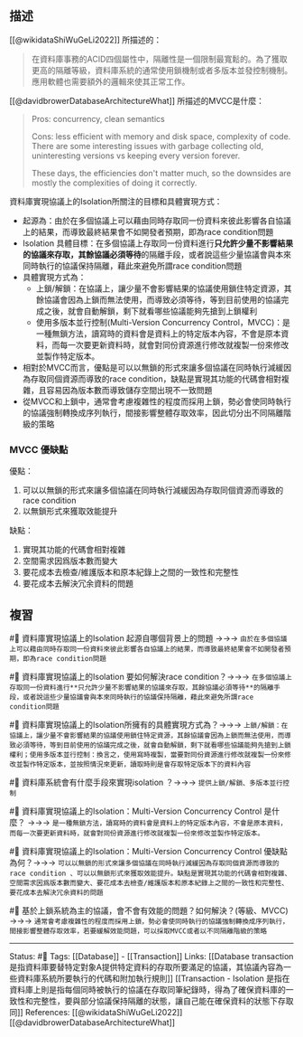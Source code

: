 
## 描述
[[@wikidataShiWuGeLi2022]] 所描述的：
> 在資料庫事務的ACID四個屬性中，隔離性是一個限制最寬鬆的。為了獲取更高的隔離等級，資料庫系統的通常使用鎖機制或者多版本並發控制機制。 應用軟體也需要額外的邏輯來使其正常工作。


[[@davidbrowerDatabaseArchitectureWhat]] 所描述的MVCC是什麼：
> Pros: concurrency, clean semantics
> 
> Cons: less efficient with memory and disk space, complexity of code. There are some interesting issues with garbage collecting old, uninteresting versions vs keeping every version forever.
> 
> These days, the efficiencies don't matter much, so the downsides are mostly the complexities of doing it correctly.

資料庫實現協議上的Isolation所關注的目標和具體實現方式：
- 起源為：由於在多個協議上可以藉由同時存取同一份資料來彼此影響各自協議上的結果，而導致最終結果會不如開發者預期，即為race condition問題
- Isolation 具體目標：在多個協議上存取同一份資料進行**只允許少量不影響結果的協議來存取，其餘協議必須等待**的隔離手段，或者說這些少量協議會與本來同時執行的協議保持隔離，藉此來避免所謂race condition問題
- 具體實現方式為：
	- 上鎖/解鎖：在協議上，讓少量不會影響結果的協議使用鎖住特定資源，其餘協議會因為上鎖而無法使用，而導致必須等待，等到目前使用的協議完成之後，就會自動解鎖，剩下就看哪些協議能夠先搶到上鎖權利
	- 使用多版本並行控制(Multi-Version Concurrency Control，MVCC)：是一種無鎖方法，讀寫時的資料會是資料上的特定版本內容，不會是原本資料，而每一次要更新資料時，就會對同份資源進行修改就複製一份來修改並製作特定版本。
- 相對於MVCC而言，優點是可以以無鎖的形式來讓多個協議在同時執行減緩因為存取同個資源而導致的race condition，缺點是實現其功能的代碼會相對複雜，且容易因為版本數而導致儲存空間出現不一致問題
- 從MVCC和上鎖中，通常會考慮複雜性的程度而採用上鎖，勢必會使同時執行的協議強制轉換成序列執行，間接影響整體存取效率，因此切分出不同隔離階級的策略


###  MVCC 優缺點

優點：
1. 可以以無鎖的形式來讓多個協議在同時執行減緩因為存取同個資源而導致的race condition 
2. 以無鎖形式來獲取效能提升

缺點：
1. 實現其功能的代碼會相對複雜
2. 空間需求因爲版本數而變大
3. 要花成本去檢查/維護版本和原本紀錄上之間的一致性和完整性
4. 要花成本去解決冗余資料的問題

## 複習
#🧠 資料庫實現協議上的Isolation 起源自哪個背景上的問題 ->->-> `由於在多個協議上可以藉由同時存取同一份資料來彼此影響各自協議上的結果，而導致最終結果會不如開發者預期，即為race condition問題`
<!--SR:!2022-11-23,80,248-->

#🧠 資料庫實現協議上的Isolation 要如何解決race condition？->->-> `在多個協議上存取同一份資料進行**只允許少量不影響結果的協議來存取，其餘協議必須等待**的隔離手段，或者說這些少量協議會與本來同時執行的協議保持隔離，藉此來避免所謂race condition問題`
<!--SR:!2022-10-08,30,246-->


#🧠 資料庫實現協議上的Isolation所擁有的具體實現方式為？->->-> `上鎖/解鎖：在協議上，讓少量不會影響結果的協議使用鎖住特定資源，其餘協議會因為上鎖而無法使用，而導致必須等待，等到目前使用的協議完成之後，就會自動解鎖，剩下就看哪些協議能夠先搶到上鎖權利；使用多版本並行控制：換言之，使用寫時複製，當要對同份資源進行修改就複製一份來修改並製作特定版本，並按照情況來更新，讀取時則是會存取特定版本下的資料內容`
<!--SR:!2022-11-27,82,248-->

#🧠 資料庫系統會有什麼手段來實現isolation ？->->-> `提供上鎖/解鎖、多版本並行控制`
<!--SR:!2023-01-02,104,248-->


#🧠 資料庫實現協議上的Isolation：Multi-Version Concurrency Control 是什麼？ ->->-> `是一種無鎖方法，讀寫時的資料會是資料上的特定版本內容，不會是原本資料，而每一次要更新資料時，就會對同份資源進行修改就複製一份來修改並製作特定版本。`
<!--SR:!2022-09-24,19,228-->


#🧠 資料庫實現協議上的Isolation：Multi-Version Concurrency Control 優缺點為何？->->->  `可以以無鎖的形式來讓多個協議在同時執行減緩因為存取同個資源而導致的race condition 、可以以無鎖形式來獲取效能提升。缺點是實現其功能的代碼會相對複雜、空間需求因爲版本數而變大、要花成本去檢查/維護版本和原本紀錄上之間的一致性和完整性、要花成本去解決冗余資料的問題`
<!--SR:!2022-09-30,37,228-->

#🧠 基於上鎖系統為主的協議，會不會有效能的問題？如何解決？(等級、MVCC) ->->-> `通常會考慮複雜性的程度而採用上鎖，勢必會使同時執行的協議強制轉換成序列執行，間接影響整體存取效率，若要緩解效能問題，可以採取MVCC或者以不同隔離階級的策略`
<!--SR:!2022-11-21,74,230-->


---
Status: #🌱 
Tags:
[[Database]] - [[Transaction]]
Links:
[[Database transaction 是指資料庫要替特定對象A提供特定資料的存取所要滿足的協議，其協議內容為一些資料庫系統所要執行的代碼和附加執行規則]]
[[Transaction - Isolation 是指在資料庫上則是指每個同時被執行的協議在存取同筆紀錄時，得為了確保資料庫的一致性和完整性，要與部分協議保持隔離的狀態，讓自己能在確保資料的狀態下存取同]]
References:
[[@wikidataShiWuGeLi2022]]
[[@davidbrowerDatabaseArchitectureWhat]]